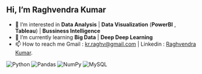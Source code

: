 
## Hi, I’m Raghvendra Kumar
- 👀 I’m interested in **Data Analysis** | **Data Visualization** (**PowerBI** , **Tableau**) | **Bussiness Intelligence** 
- 🌱 I’m currently learning **Big Data** | **Deep Deep Learning**
- 📫 How to reach me Gmail : kr.raghv@gmail.com | Linkedin : [Raghvendra Kumar](https://www.linkedin.com/in/imraghv/).

<img alt="Python" src="https://img.shields.io/badge/python-%2314354C.svg?style=for-the-badge&logo=python&logoColor=white"/> <img alt="Pandas" src="https://img.shields.io/badge/pandas-%23150458.svg?style=for-the-badge&logo=pandas&logoColor=white" /> <img alt="NumPy" src="https://img.shields.io/badge/numpy-%23013243.svg?style=for-the-badge&logo=numpy&logoColor=white" /> <img alt="MySQL" src="https://img.shields.io/badge/mysql-%2300f.svg?style=for-the-badge&logo=mysql&logoColor=white"/>
